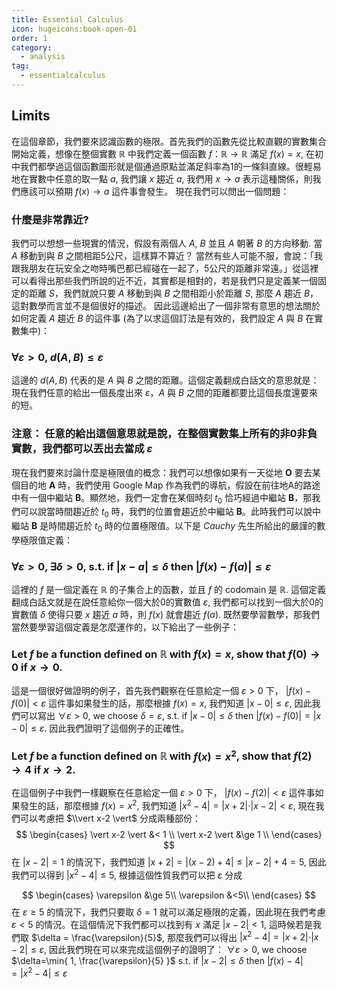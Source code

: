 ```yaml
---
title: Essential Calculus
icon: hugeicons:book-open-01
order: 1
category:
  - analysis
tag:
  - essentialcalculus
---
```



## Limits

在這個章節，我們要來認識函數的極限。首先我們的函數先從比較直觀的實數集合開始定義，想像在整個實數 $\mathbb{R}$ 中我們定義一個函數 $f$：$\mathbb{R} \rightarrow \mathbb{R}$ 滿足 $f(x)=x$, 在初中我們都學過這個函數圖形就是個通過原點並滿足斜率為1的一條斜直線。很輕易地在實數中任意的取一點 $a$, 我們讓 $x$ 趨近 $a$, 我們用 $x \rightarrow a$ 表示這種關係，則我們應該可以預期 $f(x) \rightarrow a$ 這件事會發生。 現在我們可以問出一個問題：

### 什麼是非常靠近?

我們可以想想一些現實的情況，假設有兩個人 $A$, $B$ 並且 $A$ 朝著 $B$ 的方向移動. 當 $A$ 移動到與 $B$ 之間相距5公尺，這樣算不算近？ 當然有些人可能不服，會說：「我跟我朋友在玩安全之吻時嘴巴都已經碰在一起了，5公尺的距離非常遠。」從這裡可以看得出那些我們所說的近不近，其實都是相對的，若是我們只是定義某一個固定的距離 $S$，我們就說只要 $A$ 移動到與 $B$ 之間相距小於距離 $S$, 那麼 $A$ 趨近 $B$，這對數學而言並不是個很好的描述。 因此這邊給出了一個非常有意思的想法關於如何定義 $A$ 趨近 $B$ 的這件事 (為了以求這個訂法是有效的，我們設定 $A$ 與 $B$ 在實數集中)： 

### $\forall \varepsilon > 0$, $d(A,B) \le \varepsilon$

這邊的 $d(A,B)$ 代表的是 $A$ 與 $B$ 之間的距離。這個定義翻成白話文的意思就是：現在我們任意的給出一個長度出來 $\varepsilon$，$A$ 與 $B$ 之間的距離都要比這個長度還要來的短。

### 注意： 任意的給出這個意思就是說，在整個實數集上所有的非0非負實數，我們都可以丟出去當成 $\varepsilon$ 

現在我們要來討論什麼是極限值的概念：我們可以想像如果有一天從地 **O** 要去某個目的地 **A** 時，我們使用 Google Map 作為我們的導航，假設在前往地A的路途中有一個中繼站 **B**。顯然地，我們一定會在某個時刻 $t_0$ 恰巧經過中繼站 **B**，那我們可以說當時間趨近於 $t_0$ 時，我們的位置會趨近於中繼站 **B**。此時我們可以說中繼站 **B** 是時間趨近於 $t_0$ 時的位置極限值。以下是 $Cauchy$ 先生所給出的嚴謹的數學極限值定義：

### $\forall \varepsilon > 0$, $\exists \delta > 0$, s.t. if $\vert x-a \vert \le \delta$ then $\vert f(x)-f(a) \vert \le \varepsilon$

這裡的 $f$ 是一個定義在 $\mathbb R$ 的子集合上的函數，並且 $f$ 的 codomain 是 $\mathbb{R}$. 這個定義翻成白話文就是在說任意給你一個大於0的實數值 $\varepsilon$, 我們都可以找到一個大於0的實數值 $\delta$ 使得只要 $x$ 趨近 $a$ 時，則 $f(x)$ 就會趨近 $f(a)$. 既然要學習數學，那我們當然要學習這個定義是怎麼運作的，以下給出了一些例子：

### Let $f$ be a function defined on $\mathbb R$ with $f(x)=x$, show that $f(0) \rightarrow 0$ if $x \rightarrow 0$.

這是一個很好做證明的例子，首先我們觀察在任意給定一個 $\varepsilon > 0$ 下， $\vert f(x)-f(0) \vert < \varepsilon$ 這件事如果發生的話，那麼根據 $f(x)=x$, 我們知道 $\vert x-0 \vert \le \varepsilon$, 因此我們可以寫出 $\forall \varepsilon > 0$, we choose $\delta = \varepsilon$, s.t. if $\vert x-0 \vert \le \delta$ then $\vert f(x)-f(0) \vert= \vert x-0 \vert \le \varepsilon$. 因此我們證明了這個例子的正確性。

### Let $f$ be a function defined on $\mathbb R$ with $f(x)=x^2$, show that $f(2) \rightarrow 4$ if $x \rightarrow 2$.

在這個例子中我們一樣觀察在任意給定一個 $\varepsilon > 0$ 下， $\vert f(x)-f(2) \vert < \varepsilon$ 這件事如果發生的話，那麼根據 $f(x)=x^2$, 我們知道 $\vert x^2-4 \vert = \vert x+2 \vert \cdot \vert x-2 \vert < \varepsilon$, 現在我們可以考慮把 $\\vert x-2 \vert$ 分成兩種部份：
$$
\begin{cases} 
\vert x-2 \vert &< 1 \\ 
\vert x-2 \vert &\ge 1 \\
\end{cases}
$$
在 $\vert x-2 \vert = 1$ 的情況下，我們知道 $\vert x+2 \vert = \vert (x-2) + 4 \vert \le \vert x-2 \vert + 4=5$, 因此我們可以得到 $\vert x^2-4 \vert \le 5$, 根據這個性質我們可以把 $\varepsilon$ 分成 

$$
\begin{cases}
\varepsilon &\ge 5\\
\varepsilon &<5\\
\end{cases}
$$
在 $\varepsilon \ge 5$ 的情況下，我們只要取 $\delta=1$ 就可以滿足極限的定義，因此現在我們考慮 $\varepsilon < 5$ 的情況。在這個情況下我們都可以找到有 $x$ 滿足 $\vert x-2 \vert < 1$, 這時候若是我們取 $\delta = \frac{\varepsilon}{5}$, 那麼我們可以得出 $\vert x^2-4 \vert= \vert x+2 \vert \cdot \vert x-2 \vert \le \varepsilon$, 因此我們現在可以來完成這個例子的證明了：
$\forall \varepsilon >0$, we choose $\delta=\min{ 1, \frac{\varepsilon}{5} }$ s.t. if $\vert x-2 \vert \le \delta$ then $\vert f(x)-4 \vert = \vert x^2- 4 \vert\le \varepsilon$